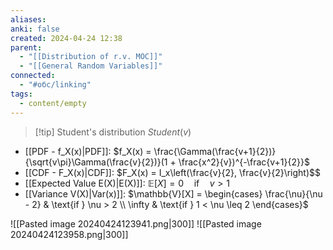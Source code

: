 ```yaml
---
aliases: 
anki: false
created: 2024-04-24 12:38
parent:
  - "[[Distribution of r.v. MOC]]"
  - "[[General Random Variables]]"
connected:
  - "#обс/linking"
tags:
  - content/empty
---
```

> [!tip] Student's distribution $Student(v)$
- [[PDF - f_X(x)|PDF]]: $f_X(x) = \frac{\Gamma(\frac{v+1}{2})}{\sqrt{v\pi}\Gamma(\frac{v}{2})}(1 + \frac{x^2}{v})^{-\frac{v+1}{2}}$
- [[CDF - F_X(x)|CDF]]: $F_X(x) = I_x\left(\frac{v}{2}, \frac{v}{2}\right)$$
- [[Expected Value E(X)|E(X)]]: $\mathbb{E}[X] = 0 \quad \text{if} \quad v > 1$
- [[Variance V(X)|Var(x)]]: $\mathbb{V}[X] = \begin{cases}  \frac{\nu}{\nu - 2} & \text{if } \nu > 2 \\ \infty & \text{if } 1 < \nu \leq 2 \end{cases}$

![[Pasted image 20240424123941.png|300]]
![[Pasted image 20240424123958.png|300]]